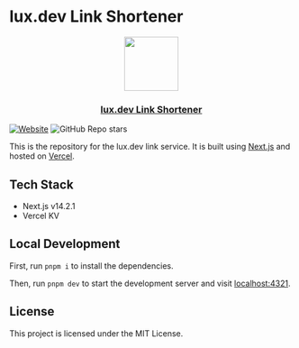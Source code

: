 # lux.dev Link Shortener

<p align="center">
  <a href="https://lux.dev/">
    <img src="https://parsertime.app/icon.png" height="96">
    <h3 align="center">lux.dev Link Shortener</h3>
  </a>
</p>

[![Website](https://img.shields.io/website?style=for-the-badge&labelColor=000&up_message=Operational&url=https%3A%2F%2Fdocs.parsertime.app)](https://parsertime.app)
![GitHub Repo stars](https://img.shields.io/github/stars/luxdotdev/parsertime-docs?style=for-the-badge&labelColor=000)

This is the repository for the lux.dev link service. It is built using [Next.js](https://nextjs.org) and hosted on [Vercel](https://vercel.com).

## Tech Stack

- Next.js v14.2.1
- Vercel KV

## Local Development

First, run `pnpm i` to install the dependencies.

Then, run `pnpm dev` to start the development server and visit [localhost:4321](http://localhost:4321).

## License

This project is licensed under the MIT License.
